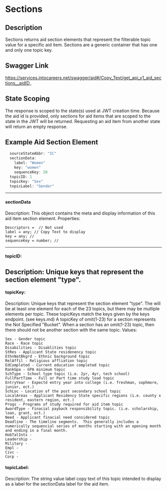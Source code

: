 # Sections

## Description
Sections returns aid section elements that represent the filterable topic value for a specific aid item.  Sections are a generic container that has one and only one topic key.

## Swagger Link
https://services.intocareers.net/swagger/aid#/Copy_Text/get_api_v1_aid_sections__aidID_

## State Scoping

The response is scoped to the state(s) used at JWT creation time.  Because the aid id is provided, only sections for aid items that are scoped to the state in the JWT will be returned.  Requesting an aid item from another state will return an empty response.

## Example Aid Section Element

```javascript
  sourceStateAbbr: "IC"
  sectionData:
    label: "Women"
    key: "women"
    sequenceKey: 20
  topicID: 1
  topicKey: "Sex"
  topicLabel: "Gender"
```
------------
#### sectionData
Description:  This object contains the meta and display information of this aid item section element.
Properties:
````
Descriptors =  // Not used
label = any; // Copy Text to display
key = any; //
sequenceKey = number; // 
````
------------
#### topicID:
Description: Unique keys that represent the section element "type".
------------
#### topicKey:
Description: Unique keys that represent the section element "type".  The will be at least one element for each of the 23 topics, but there may be mutliple
elements per topic.  These topicKeys match the keys given by the keys endpoint. (see keys.md)  A topicKey of omit(1-23) for a section represents the Not Specified "Bucket".  When a section has an omit(1-23) topic, then there should not be another section with the same topic.
Values:
````
Sex - Gender topic
Race - Race topic
Disabilities - Disablities topic
StRes - Applicant State residenency topic
EthnNatBkgrd - Ethnic background topic
RelAffil - Religious affliation topic
EdCompleted - Current education completed topic
RankGpa - GPA minimum topic
SchType - School type topic (i.e. 2yr, 4yr, tech school)
FullPartTime - Full or Part time study load topic
EntryYear - Expectd entry year into college (i.e. freshman, sophmore, junior, ect.)
SchLoc - Location of the post secondary school topic
LocalAreas - Applicant Residency State specific regions (i.e. county x resident, eastern region, ect.)
Progs - Programs of study required for aid item topic
AwardType - Finacial payback responsibility topic. (i.e. scholarship, loan, grant, ect.)
Need - Applicant finacial need considered topic
Deadline - The timeline segments.  This generally includes a numerically sequencial series of months starting with an opening month and ending in a final month.
HobTalInts - 
Leadership - 
Military - 
Empl - 
Civc - 
Corp - 
````
#### topicLabel:
Description: The string value label copy text of this topic intended to display as a label for the sectionData label for the aid item.
